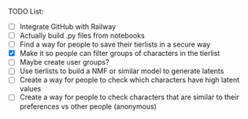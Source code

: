 TODO List:

- [ ] Integrate GitHub with Railway
- [ ] Actually build .py files from notebooks
- [ ] Find a way for people to save their tierlists in a secure way
- [x] Make it so people can filter groups of characters in the tierlist
- [ ] Maybe create user groups?
- [ ] Use tierlists to build a NMF or similar model to generate latents
- [ ] Create a way for people to check which characters have high latent values
- [ ] Create a way for people to check characters that are similar to their preferences vs other people (anonymous)